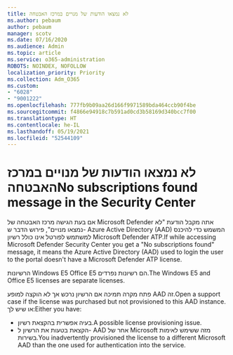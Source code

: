 ```yaml
---
title: לא נמצאו הודעות של מנויים במרכז האבטחה
ms.author: pebaum
author: pebaum
manager: scotv
ms.date: 07/16/2020
ms.audience: Admin
ms.topic: article
ms.service: o365-administration
ROBOTS: NOINDEX, NOFOLLOW
localization_priority: Priority
ms.collection: Adm_O365
ms.custom:
- "6028"
- "9001222"
ms.openlocfilehash: 777fb9b09aa26d166f9971589bda464ccb90f4be
ms.sourcegitcommit: f4866e94918c7b591ad0cd3b58169d340bcc7f00
ms.translationtype: HT
ms.contentlocale: he-IL
ms.lasthandoff: 05/19/2021
ms.locfileid: "52544109"
---
```

# <a name="no-subscriptions-found-message-in-the-security-center"></a><span data-ttu-id="1ee40-102">לא נמצאו הודעות של מנויים במרכז האבטחה</span><span class="sxs-lookup"><span data-stu-id="1ee40-102">No subscriptions found message in the Security Center</span></span>

<span data-ttu-id="1ee40-103">אם בעת הגישה מרכז האבטחה של Microsoft Defender אתה מקבל הודעת "לא נמצאו מנויים", פירוש הדבר ש- Azure Active Directory (AAD) המשמש כדי להיכנס למשתמש לפורטל אינו כולל רשיון Microsoft Defender ATP.</span><span class="sxs-lookup"><span data-stu-id="1ee40-103">If while accessing Microsoft Defender Security Center you get a "No subscriptions found" message, it means the Azure Active Directory (AAD) used to login the user to the portal doesn't have a Microsoft Defender ATP license.</span></span>  

<span data-ttu-id="1ee40-104">הרשיונות Windows E5 Office E5 הם רשיונות נפרדים.</span><span class="sxs-lookup"><span data-stu-id="1ee40-104">The Windows E5 and Office E5 licenses are separate licenses.</span></span>

<span data-ttu-id="1ee40-105">פתח מקרה תמיכה אם הרשיון נרכש אך לא הוקצה למופע AAD זה.</span><span class="sxs-lookup"><span data-stu-id="1ee40-105">Open a support case if the license was purchased but not provisioned to this AAD instance.</span></span> <span data-ttu-id="1ee40-106">או שיש לך:</span><span class="sxs-lookup"><span data-stu-id="1ee40-106">Either you have:</span></span> <br/>
-   <span data-ttu-id="1ee40-107">בעיה אפשרית בהקצאת רשיון.</span><span class="sxs-lookup"><span data-stu-id="1ee40-107">A possible license provisioning issue.</span></span><br/>
-   <span data-ttu-id="1ee40-108">הקצאת בטעות את הרשיון ל- AAD אחר של Microsoft מזה ששימש לאימות בשירות.</span><span class="sxs-lookup"><span data-stu-id="1ee40-108">You inadvertently provisioned the license to a different Microsoft AAD than the one used for authentication into the service.</span></span>